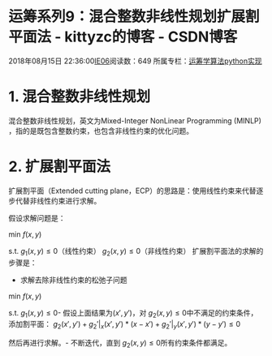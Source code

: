 # 运筹系列9：混合整数非线性规划扩展割平面法 - kittyzc的博客 - CSDN博客





2018年08月15日 22:36:00[IE06](https://me.csdn.net/kittyzc)阅读数：649
所属专栏：[运筹学算法python实现](https://blog.csdn.net/column/details/26511.html)









# 1. 混合整数非线性规划

混合整数非线性规划，英文为Mixed-Integer NonLinear Programming (MINLP) ，指的是既包含整数约束，也包含非线性约束的优化问题。

# 2. 扩展割平面法

扩展割平面（Extended cutting plane，ECP）的思路是：使用线性约束来代替逐步代替非线性约束进行求解。

假设求解问题是：

min  $f(x,y)$

s.t.  $g_1(x,y) ≤ 0$（线性约束）
$g_2(x,y) ≤ 0$（非线性约束）
扩展割平面法的求解的步骤是：
- 求解去除非线性约束的松弛子问题

min  $f(x,y)$

s.t.  $g_1(x,y) ≤ 0$- 假设上面结果为$(x',y')$，对 $g_2(x,y) ≤ 0$中不满足的约束条件，添加割平面：
$g_2(x',y')+g_2'|_x(x',y')*(x-x') + g_2'|_y(x',y')*(y-y') ≤ 0$

然后再进行求解。- 不断迭代，直到 $g_2(x,y) ≤ 0$所有约束条件都满足。






